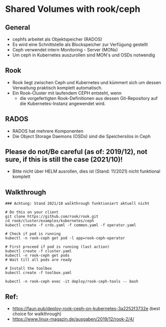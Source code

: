 # Shared Volumes with rook/ceph

## General

  * cephfs arbeitet als Objektspeicher (RADOS)
  * Es wird eine Schnittstelle als Blockspeicher zur Verfügung gestellt
  * Ceph verwendet intern Monitoring - Server (MONs)
  * Um ceph in Kubernetes auszurollen sind MON's und OSDs notwendig

## Rook

  * Rook liegt zwischen Ceph und Kubernetes und kümmert sich um dessen Verwaltung praktisch komplett automatisch.
  * Ein Rook-Cluster mit laufendem CEPH entsteht, wenn
    * die vorgefertigten Rook-Definitionen aus dessen Git-Repository auf die Kubernetes-Instanz angewendet wird.
   
## RADOS

  * RADOS hat mehrere Komponenten 
  * Die Object Storage Daemons (OSDs) sind die Speichersilos in Ceph

## Please do not/Be careful (as of: 2019/12), not sure, if this is still the case (2021/10)!

  * Bitte nicht über HELM ausrollen, dies ist (Stand: 11/2021) nicht funktional komplett

## Walkthrough 

```
### Achtung: Stand 2021/10 walkthrough funktioniert aktuell nicht

# Do this on your client 
git clone https://github.com/rook/rook.git
cd rook/cluster/examples/kubernetes/ceph
kubectl create -f crds.yaml -f common.yaml -f operator.yaml

# Check if pod is running 
kubectl -n rook-ceph get pod -l app=rook-ceph-operator

# First proceed if pod is running (last action)
kubectl create -f cluster.yaml
kubectl -n rook-ceph get pods  
# Wait till all pods are ready

# Install the toolbox 
kubectl create -f toolbox.yaml

kubectl -n rook-ceph exec -it deploy/rook-ceph-tools -- bash
```



## Ref: 

  * https://faun.pub/deploy-rook-ceph-on-kubernetes-3a2252f3732e (best choice for walkthrough)
  * https://www.linux-magazin.de/ausgaben/2019/12/rook-2/4/
